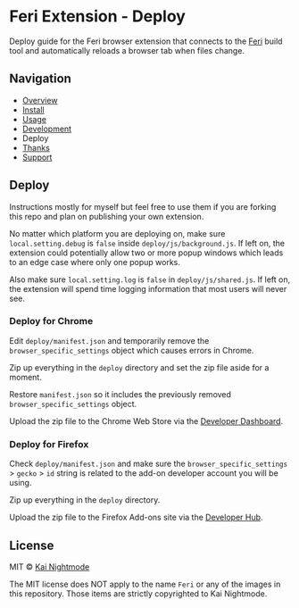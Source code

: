 # Feri Extension - Deploy

Deploy guide for the Feri browser extension that connects to the [Feri](https://github.com/nightmode/feri) build tool and automatically reloads a browser tab when files change.

## Navigation

* [Overview](../README.md#overview)
* [Install](../README.md#install)
* [Usage](usage.md#usage)
* [Development](development.md#development)
* Deploy
* [Thanks](../README.md#thanks)
* [Support](../README.md#support)

## Deploy

Instructions mostly for myself but feel free to use them if you are forking this repo and plan on publishing your own extension.

No matter which platform you are deploying on, make sure `local.setting.debug` is `false` inside `deploy/js/background.js`. If left on, the extension could potentially allow two or more popup windows which leads to an edge case where only one popup works.

Also make sure `local.setting.log` is `false` in `deploy/js/shared.js`. If left on, the extension will spend time logging information that most users will never see.

### Deploy for Chrome

Edit `deploy/manifest.json` and temporarily remove the `browser_specific_settings` object which causes errors in Chrome.

Zip up everything in the `deploy` directory and set the zip file aside for a moment.

Restore `manifest.json` so it includes the previously removed `browser_specific_settings` object.

Upload the zip file to the Chrome Web Store via the [Developer Dashboard](https://chrome.google.com/webstore/developer/dashboard).

### Deploy for Firefox

Check `deploy/manifest.json` and make sure the `browser_specific_settings` > `gecko` > `id` string is related to the add-on developer account you will be using.

Zip up everything in the `deploy` directory.

Upload the zip file to the Firefox Add-ons site via the [Developer Hub](https://addons.mozilla.org/en-US/developers/addons).

## License

MIT © [Kai Nightmode](https://twitter.com/kai_nightmode)

The MIT license does NOT apply to the name `Feri` or any of the images in this repository. Those items are strictly copyrighted to Kai Nightmode.
